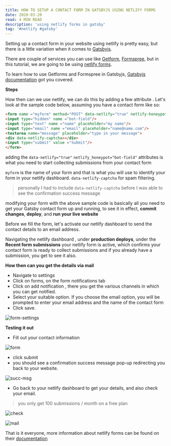 ```yaml
---
title: HOW TO SETUP A CONTACT FORM IN GATSBYJS USING NETLIFY FORMS 
date: 2020-03-20
read: 4 MIN READ
description: 'using netlify forms in gatsby'
tag: '#netlify #gatsby'
---
```

 
Setting up a contact form in your website using netlify is pretty easy,  but there is a little variation when it comes to [Gatsbyjs](https://www.gatsbyjs.org/). 

There are couple of services you can use like [Getform](https://getform.io/),  [Formspree](https://formspree.io/), but in this tutorial,  we are going to be using [netlify forms](https://docs.netlify.com/forms/setup/).

 To learn how to use Getforms and Formspree in Gatsbyjs,  [Gatsbyjs documentation](https://www.gatsbyjs.org/docs/building-a-contact-form/#creating-an-accessible-form) got you covered. 

**Steps**

How then can we use netlify,  we can do this by adding a few attribute . Let's look at the sample code below,  assuming you have a contact form like so:


```html
<form name ="myform" method="POST" data-netlify="true" netlify-honeypot="bot-field"/>
<input type="hidden" name ="bot-field"/>
<input type="text" name ="name" placeholder="my name"/> 
<input type="email" name ="email" placeholder="name@name.com"/> 
<textarea name="message" placeholder="type in your message">
<div data-netlify-captcha></div>
<input type="submit" value ="Submit"/> 
</form>
```
adding the
`data-netlify="true"`  `netlify_honeypot="bot-field"` 
attributes is what you need to start collecting submissions from your contact form 

 `myform` is the name of your form and that is what you will use to identify your form in your netlify dashboard. `data-netlify-captcha` 
for spam filtering.


> personally I had to include `data-netlify-captcha` before I was able to see the confirmation success message
 

modifying your form with the above sample code is  basically all you need to get your Gatsby contact form up and running, to see it in effect,  **commit changes**,  **deploy**, and **run your live website**

Before we fill the form,  let's activate our netlify dashboard to send the contact details to an email address.


Navigating the netlify dashboard ,  under **production deploys**, under the **Recent form submissions** your netlify form is active, which confirms your contact form is ready to collect submissions and if you already have a submission,  you get to see it also. 

**How then can you get the details via mail** 

- Navigate to settings
- Click on forms, on the form notifications tab
- Click on add notification ,  there you get the various channels in which you can get notified. 
- Select your suitable option. If you choose the email option, you will be prompted to enter your email address and the name of the contact form
-  Click save.

![form-settings](form-settings.PNG)

**Testing it out**
- Fill out your contact information

![form](form.png)

- click submit
-  you should see a confirmation success message pop-up redirecting you back to your website. 

![succ-msg](succ-msg.png)

- Go back to your netlify dashboard to get your details,  and also check your email. 



> you only get 100 submissions / month on a free plan



![check](check.PNG)

![mail](mail.JPG)


That is it everyone,  more information about netlify forms  can be found on their [documentation](https://docs.netlify.com)